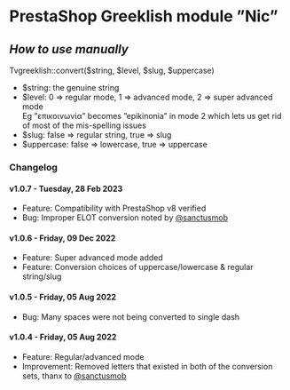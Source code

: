 # PrestaShop Greeklish module ”Nic”

## _How to use manually_

Tvgreeklish::convert($string, $level, $slug, $uppercase)

- $string: the genuine string
- $level: 0 => regular mode, 1 => advanced mode, 2 => super advanced mode\
Eg ”επικοινωνία” becomes ”epikinonia” in mode 2 which lets us get rid of most of the mis-spelling issues
- $slug: false => regular string, true => slug
- $uppercase: false => lowercase, true => uppercase

### Changelog

#### v1.0.7 - Tuesday, 28 Feb 2023

- Feature: Compatibility with PrestaShop v8 verified
- Bug: Improper ELOT conversion noted by [@sanctusmob](https://www.prestashop.com/forums/topic/741223-%CE%B1%CF%85%CF%84%CF%8C%CE%BC%CE%B1%CF%84%CE%B7-%CE%B4%CE%B7%CE%BC%CE%B9%CE%BF%CF%85%CF%81%CE%B3%CE%AF%CE%B1-greeklish-url-%CE%B1%CF%80%CF%8C-%CF%84%CE%BF-%CF%8C%CE%BD%CE%BF%CE%BC%CE%B1-%CF%84%CE%BF%CF%85-%CF%80%CF%81%CE%BF%CF%8A%CF%8C%CE%BD%CF%84%CE%BF%CF%82/#comment-3405016)

#### v1.0.6 - Friday, 09 Dec 2022

- Feature: Super advanced mode added
- Feature: Conversion choices of uppercase/lowercase & regular string/slug

#### v1.0.5 - Friday, 05 Aug 2022

- Bug: Many spaces were not being converted to single dash

#### v1.0.4 - Friday, 05 Aug 2022

- Feature: Regular/advanced mode
- Improvement: Removed letters that existed in both of the conversion sets, thanx to [@sanctusmob](https://www.prestashop.com/forums/topic/741223-%CE%B1%CF%85%CF%84%CF%8C%CE%BC%CE%B1%CF%84%CE%B7-%CE%B4%CE%B7%CE%BC%CE%B9%CE%BF%CF%85%CF%81%CE%B3%CE%AF%CE%B1-greeklish-url-%CE%B1%CF%80%CF%8C-%CF%84%CE%BF-%CF%8C%CE%BD%CE%BF%CE%BC%CE%B1-%CF%84%CE%BF%CF%85-%CF%80%CF%81%CE%BF%CF%8A%CF%8C%CE%BD%CF%84%CE%BF%CF%82/#comment-3405016)
